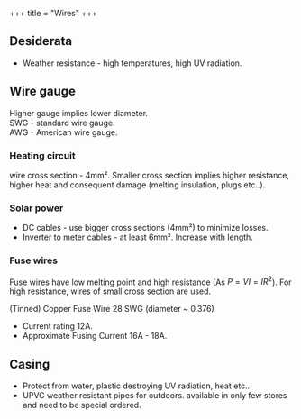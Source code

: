 +++
title = "Wires"
+++

## Desiderata
- Weather resistance - high temperatures, high UV radiation.


## Wire gauge
Higher gauge implies lower diameter.  
SWG - standard wire gauge.  
AWG - American wire gauge.

### Heating circuit 
wire cross section - 4mm². Smaller cross section implies higher resistance, higher heat and consequent damage (melting insulation, plugs etc..). 

### Solar power
- DC cables - use bigger cross sections (4mm²) to minimize losses.
- Inverter to meter cables - at least 6mm². Increase with length.


### Fuse wires
Fuse wires have low melting point and high resistance (As $P = VI = IR^2$). For high resistance, wires of small cross section are used.

(Tinned) Copper Fuse Wire 28 SWG (diameter ~ 0.376)

- Current rating 12A.
- Approximate Fusing Current 16A - 18A.

## Casing
- Protect from water, plastic destroying UV radiation, heat etc..
- UPVC weather resistant pipes for outdoors. available in only few stores and need to be special ordered.

